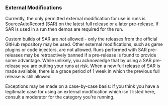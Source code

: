 ### External Modifications

Currently, the only permitted external modification for use in runs is
SourceAutoRecord (SAR) on the latest full release or a later pre-release.
If SAR is used in a run then demos are required for the run.

Custom builds of SAR are *not* allowed - only the releases from the official GitHub
repository may be used. Other external modifications, such as game plugins or code
injectors, are not allowed. Runs performed with SAR pre-releases may be retroactively
banned if a pre-release is found to provide some advantage. While unlikely, you
acknowledge that by using a SAR pre-release you are putting your runs at risk. When a
new full release of SAR is made available, there is a grace period of 1 week in which
the previous full release is still allowed.

Exceptions may be made on a case-by-case basis: if you think you have a legitimate
case for using an external modification which isn't listed here, consult a moderator
for the category you're running.
